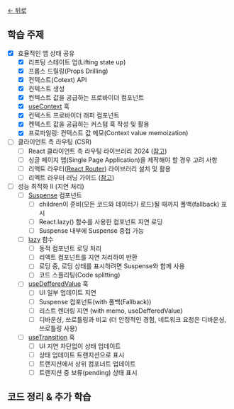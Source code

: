 [← 뒤로](../README.md)

## 학습 주제

- [x] 효율적인 앱 상태 공유
  - [x] 리프팅 스테이트 업(Lifting state up)
  - [x] 프롭스 드릴링(Props Drilling)
  - [x] 컨텍스트(Cotext) API
  - [x] 컨텍스트 생성
  - [x] 컨텍스트 값을 공급하는 프로바이더 컴포넌트
  - [x] [useContext](https://react.dev/reference/react/useContext) 훅
  - [x] 컨텍스트 프로바이더 래퍼 컴포넌트
  - [x] 켄텍스트 값을 공급하는 커스텀 훅 작성 및 활용
  - [x] 프로파일링: 컨텍스트 값 메모(Context value memoization)
- [ ] 클라이언트 측 라우팅 (CSR)
  - [ ] React 클라이언트 측 라우팅 라이브러리 2024 ([참고](https://www.robinwieruch.de/react-libraries/#routing-with-react-router))
  - [ ] 싱글 페이지 앱(Single Page Application)을 제작해야 할 경우 고려 사항
  - [ ] 리액트 라우터([React Router](https://reactrouter.com/)) 라이브러리 설치 및 활용
  - [ ] 리엑트 라우터 러닝 가이드 ([참고](https://euid.notion.site/React-Router-b98423978af8427c97ebdae385219697?pvs=4))
- [ ] 성능 최적화 II (지연 처리)
  - [ ] [Suspense](https://react.dev/reference/react/Suspense) 컴포넌트 
    - [ ] children이 준비(모든 코드와 데이터가 로드)될 때까지 폴백(fallback) 표시
    - [ ] React.lazy() 함수를 사용한 컴포넌트 지연 로딩
    - [ ] Suspense 내부에 Suspense 중첩 가능
  - [ ] [lazy](https://react.dev/reference/react/lazy) 함수
    - [ ] 동적 컴포넌트 로딩 처리
    - [ ] 리액트 컴포넌트를 지연 처리하여 반환
    - [ ] 로딩 중, 로딩 상태를 표시하려면 Suspense와 함께 사용
    - [ ] 코드 스플리팅(Code splitting)
  - [ ] [useDefferedValue](https://react.dev/reference/react/useDeferredValue) 훅
    - [ ] UI 일부 업데이트 지연
    - [ ] Suspense 컴포넌트(with 폴백(Fallback))
    - [ ] 리스트 렌더링 지연 (with memo, useDefferedValue)
    - [ ] 디바운싱, 쓰로틀링과 비교 (더 안정적인 경험, 네트워크 요청은 디바운싱, 쓰로틀링 사용)
  - [ ] [useTransition](https://react.dev/reference/react/useTransition) 훅
    - [ ] UI 지연 차단없이 상태 업데이트
    - [ ] 상태 업데이트 트랜지션으로 표시
    - [ ] 트랜지션에서 상위 컴포너트 업데이트
    - [ ] 트랜지션 중 보류(pending) 상태 표시

## 코드 정리 & 추가 학습
